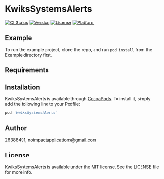 # KwiksSystemsAlerts

[![CI Status](https://img.shields.io/travis/26388491/KwiksSystemsAlerts.svg?style=flat)](https://travis-ci.org/26388491/KwiksSystemsAlerts)
[![Version](https://img.shields.io/cocoapods/v/KwiksSystemsAlerts.svg?style=flat)](https://cocoapods.org/pods/KwiksSystemsAlerts)
[![License](https://img.shields.io/cocoapods/l/KwiksSystemsAlerts.svg?style=flat)](https://cocoapods.org/pods/KwiksSystemsAlerts)
[![Platform](https://img.shields.io/cocoapods/p/KwiksSystemsAlerts.svg?style=flat)](https://cocoapods.org/pods/KwiksSystemsAlerts)

## Example

To run the example project, clone the repo, and run `pod install` from the Example directory first.

## Requirements

## Installation

KwiksSystemsAlerts is available through [CocoaPods](https://cocoapods.org). To install
it, simply add the following line to your Podfile:

```ruby
pod 'KwiksSystemsAlerts'
```

## Author

26388491, noimpactapplications@gmail.com

## License

KwiksSystemsAlerts is available under the MIT license. See the LICENSE file for more info.
